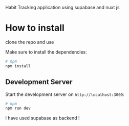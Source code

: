 Habit Tracking application using supabase and nuxt js


# How to install 

clone the repo and use 

Make sure to install the dependencies:

```bash
# npm
npm install

```

## Development Server

Start the development server on `http://localhost:3000`:

```bash
# npm
npm run dev

```

I have used supabase as backend ! 



